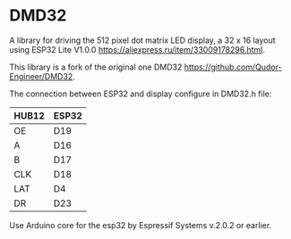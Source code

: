 # DMD32
A library for driving the 512 pixel dot matrix LED display, a 32 x 16 layout using ESP32 Lite V1.0.0 https://aliexpress.ru/item/33009178296.html.

This library is a fork of the original one DMD32 https://github.com/Qudor-Engineer/DMD32.

The connection between ESP32 and display configure in DMD32.h file:

| HUB12| ESP32 |
|------|-------|
| OE   |  D19  |
| A    |  D16  |
| B    |  D17  |
| CLK  |  D18  |
| LAT  |  D4   |
| DR   |  D23  |

Use Arduino core for the esp32 by Espressif Systems v.2.0.2 or earlier.
